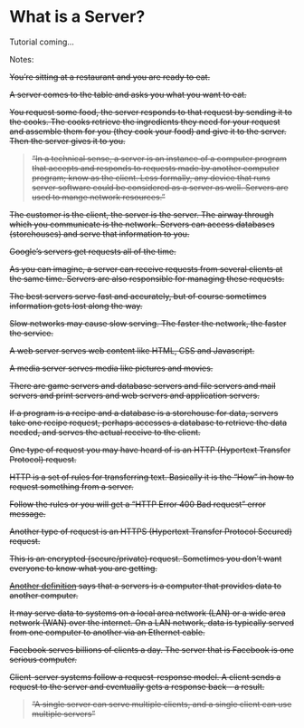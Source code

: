 # What is a Server?

Tutorial coming...


Notes:
<strike>

You’re sitting at a restaurant and you are ready to eat.

A server comes to the table and asks you what you want to eat.

You request some food, the server responds to that request by sending it to the cooks. The cooks retrieve the ingredients they need for your request and assemble them for you (they cook your food) and give it to the server. Then the server gives it to you.

> “In a technical sense, a server is an instance of a computer program that accepts and responds to requests made by another computer program; know as the client. Less formally, any device that runs server software could be considered as a server as well. Servers are used to mange network resources.”


The customer is the client, the server is the server. The airway through which you communicate is the network. Servers can access databases (storehouses) and serve that information to you.

Google’s servers get requests all of the time.

As you can imagine, a server can receive requests from several clients at the same time. Servers are also responsible for managing these requests.

The best servers serve fast and accurately, but of course sometimes information gets lost along the way.

Slow networks may cause slow serving. The faster the network, the faster the service.

A web server serves web content like HTML, CSS and Javascript.

A media server serves media like pictures and movies.

There are game servers and database servers and file servers and mail servers and print servers and web servers and application servers.


If a program is a recipe and a database is a storehouse for data, servers take one recipe request, perhaps accesses a database to retrieve the data needed, and serves the actual receive to the client.

One type of request you may have heard of is an HTTP (Hypertext Transfer Protocol) request.

HTTP is a set of rules for transferring text. Basically it is the “How” in how to request something from a server.

Follow the rules or you will get a “HTTP Error 400 Bad request” error message.

Another type of request is an HTTPS (Hypertext Transfer Protocol Secured) request.

This is an encrypted (secure/private) request. Sometimes you don’t want everyone to know what you are getting.


[Another definition](http://techterms.com/definition/server) says that a servers is a computer that provides data to another computer.

It may serve data to systems on a local area network (LAN) or a wide area network (WAN) over the internet. On a LAN network, data is typically served from one computer to another via an Ethernet cable. 

Facebook serves billions of clients a day. The server that is Facebook is one serious computer.

Client-server systems follow a request-response model. A client sends a request to the server and eventually gets a response back - a result.

> “A single server can serve multiple clients, and a single client can use multiple servers”

